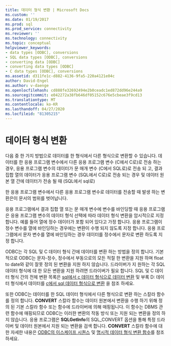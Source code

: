 ```yaml
---
title: 데이터 형식 변환 | Microsoft Docs
ms.custom: ''
ms.date: 01/19/2017
ms.prod: sql
ms.prod_service: connectivity
ms.reviewer: ''
ms.technology: connectivity
ms.topic: conceptual
helpviewer_keywords:
- data types [ODBC], conversions
- SQL data types [ODBC], conversions
- converting data [ODBC]
- converting data types [ODBC]
- C data types [ODBC], conversions
ms.assetid: d311fe1c-d882-4136-9fa5-220a4121e04c
author: David-Engel
ms.author: v-daenge
ms.openlocfilehash: cd888fe32692494e2b0ceadc1ed872dd96e244a9
ms.sourcegitcommit: e042272a38fb646df05152c676e5cbeae3f9cd13
ms.translationtype: MT
ms.contentlocale: ko-KR
ms.lasthandoff: 04/27/2020
ms.locfileid: "81305215"
---
```

# <a name="data-type-conversions"></a>데이터 형식 변환
다음 중 한 가지 방법으로 데이터를 한 형식에서 다른 형식으로 변환할 수 있습니다. 데이터를 한 응용 프로그램 변수에서 다른 응용 프로그램 변수 (C에서 C로)로 전송 하는 경우, 응용 프로그램 변수의 데이터가 문 매개 변수 (C에서 SQL로)로 전송 되 고, 결과 집합 열의 데이터가 응용 프로그램 변수 (SQL에서 C로)로 전송 되는 경우 및 데이터 원본 열 간에 데이터가 전송 될 때 (SQL에서 sql로)  
  
 한 응용 프로그램 변수에서 다른 응용 프로그램 변수로 데이터를 전송할 때 발생 하는 변환은이 문서의 범위를 벗어납니다.  
  
 응용 프로그램에서 결과 집합 열 또는 문 매개 변수에 변수를 바인딩할 때 응용 프로그램은 응용 프로그램 변수의 데이터 형식 선택에 따라 데이터 형식 변환을 암시적으로 지정 합니다. 예를 들어 열에 정수 데이터가 포함 되어 있다고 가정 합니다. 응용 프로그램이 정수 변수를 열에 바인딩하는 경우에는 변환이 수행 되지 않도록 지정 합니다. 응용 프로그램에서 문자 변수를 열에 바인딩하는 경우 데이터를 정수에서 문자로 변환 하도록 지정 합니다.  
  
 ODBC는 각 SQL 및 C 데이터 형식 간에 데이터를 변환 하는 방법을 정의 합니다. 기본적으로 ODBC는 문자-정수, 정수에서 부동으로의 모든 적절 한 변환을 지원 하며 float to date와 같이 잘못 정의 된 변환을 지원 하지 않습니다. 드라이버가 지 원하는 각 SQL 데이터 형식에 대 한 모든 변환을 지원 하려면 드라이버가 필요 합니다. SQL 및 C 데이터 형식 간의 전체 변환 목록은 [sql에서 c 데이터 형식으로 데이터 변환](../../../odbc/reference/appendixes/converting-data-from-sql-to-c-data-types.md) 및 부록 D: 데이터 형식에서 데이터를 [c에서 sql 데이터 형식으로 변환](../../../odbc/reference/appendixes/converting-data-from-c-to-sql-data-types.md) 을 참조 하세요.  
  
 또한 ODBC는 데이터를 한 SQL 데이터 형식에서 다른 형식으로 변환 하는 스칼라 함수를 정의 합니다. **CONVERT** 스칼라 함수는 데이터 원본에서 변환을 수행 하기 위해 정의 된 기본 스칼라 함수 또는 함수에 드라이버에 의해 매핑됩니다. 이 함수는 DBMS 관련 함수에 매핑되므로 ODBC는 이러한 변환의 작동 방식 또는 지원 되는 변환을 정의 하지 않습니다. 응용 프로그램은 **SQLGetInfo**의 SQL_CONVERT 옵션을 통해 특정 드라이버 및 데이터 원본에서 지원 되는 변환을 검색 합니다. **CONVERT** 스칼라 함수에 대 한 자세한 내용은 [ODBC의 이스케이프 시퀀스](../../../odbc/reference/develop-app/escape-sequences-in-odbc.md) 및 [명시적 데이터 형식 변환 함수](../../../odbc/reference/appendixes/explicit-data-type-conversion-function.md)를 참조 하세요.
